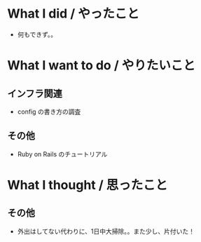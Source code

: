 # What I did / やったこと
- 何もできず。。

# What I want to do / やりたいこと
## インフラ関連
- config の書き方の調査

## その他
- Ruby on Rails のチュートリアル

# What I thought / 思ったこと
## その他
- 外出はしてない代わりに、1日中大掃除。。また少し、片付いた！
